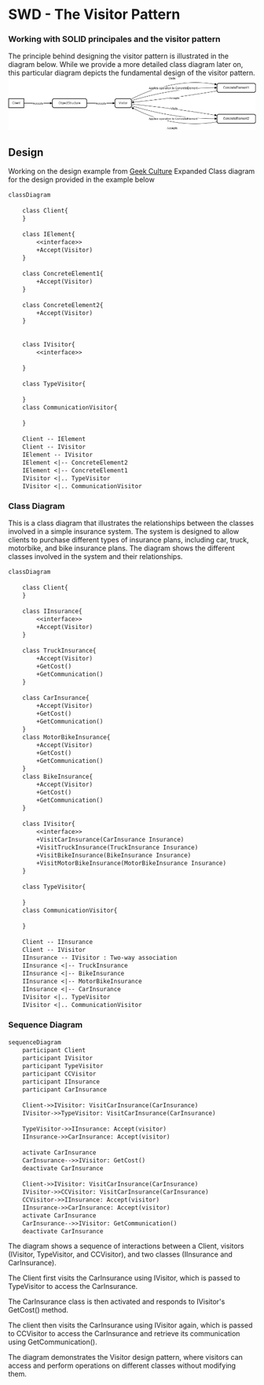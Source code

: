 # SWD - The Visitor Pattern 
### Working with SOLID principales and the visitor pattern
The principle behind designing the visitor pattern is illustrated in the diagram below. While we provide a more detailed class diagram later on, this particular diagram depicts the fundamental design of the visitor pattern.
![alt text](/Diagrams/start.png)


## Design 
Working on the design example from [Geek Culture](https://medium.com/geekculture/design-pattern-visitor-pattern-the-most-complicated-design-pattern-with-c-code-sample-f88b608ffb4a)
Expanded Class diagram for the design provided in the example below

```mermaid
classDiagram
   
    class Client{
    }
    
    class IElement{
        <<interface>>
        +Accept(Visitor)
    }

    class ConcreteElement1{
        +Accept(Visitor)
    }
    
    class ConcreteElement2{
        +Accept(Visitor)
    }


    class IVisitor{
        <<interface>>
      
    }
    
    class TypeVisitor{

    }
    class CommunicationVisitor{

    } 

    Client -- IElement    
    Client -- IVisitor
    IElement -- IVisitor
    IElement <|-- ConcreteElement2 
    IElement <|-- ConcreteElement1
    IVisitor <|.. TypeVisitor
    IVisitor <|.. CommunicationVisitor
```    

### Class Diagram
This is a class diagram that illustrates the relationships between the classes involved in a simple insurance system. The system is designed to allow clients to purchase different types of insurance plans, including car, truck, motorbike, and bike insurance plans. The diagram shows the different classes involved in the system and their relationships.

```mermaid
classDiagram
   
    class Client{
    }
    
    class IInsurance{
        <<interface>>
        +Accept(Visitor)
    }

    class TruckInsurance{
        +Accept(Visitor)
        +GetCost()
        +GetCommunication()
    }
    
    class CarInsurance{
        +Accept(Visitor)
        +GetCost()
        +GetCommunication()
    }
    class MotorBikeInsurance{
        +Accept(Visitor)
        +GetCost()
        +GetCommunication()
    }
    class BikeInsurance{
        +Accept(Visitor)
        +GetCost()
        +GetCommunication()
    }

    class IVisitor{
        <<interface>>
        +VisitCarInsurance(CarInsurance Insurance)
        +VisitTruckInsurance(TruckInsurance Insurance)
        +VisitBikeInsurance(BikeInsurance Insurance)
        +VisitMotorBikeInsurance(MotorBikeInsurance Insurance)
    }
    
    class TypeVisitor{

    }
    class CommunicationVisitor{

    } 

    Client -- IInsurance    
    Client -- IVisitor
    IInsurance -- IVisitor : Two-way association
    IInsurance <|-- TruckInsurance 
    IInsurance <|-- BikeInsurance
    IInsurance <|-- MotorBikeInsurance
    IInsurance <|-- CarInsurance
    IVisitor <|.. TypeVisitor
    IVisitor <|.. CommunicationVisitor
```

### Sequence Diagram
```mermaid
sequenceDiagram
    participant Client
    participant IVisitor
    participant TypeVisitor
    participant CCVisitor
    participant IInsurance
    participant CarInsurance
    
    Client->>IVisitor: VisitCarInsurance(CarInsurance)
    IVisitor->>TypeVisitor: VisitCarInsurance(CarInsurance)

    TypeVisitor->>IInsurance: Accept(visitor) 
    IInsurance->>CarInsurance: Accept(visitor)    
    
    activate CarInsurance
    CarInsurance-->>IVisitor: GetCost()
    deactivate CarInsurance

    Client->>IVisitor: VisitCarInsurance(CarInsurance)
    IVisitor->>CCVisitor: VisitCarInsurance(CarInsurance)
    CCVisitor->>IInsurance: Accept(visitor) 
    IInsurance->>CarInsurance: Accept(visitor)   
    activate CarInsurance
    CarInsurance-->>IVisitor: GetCommunication()
    deactivate CarInsurance
```

The diagram shows a sequence of interactions between a Client, visitors (IVisitor, TypeVisitor, and CCVisitor), and two classes (IInsurance and CarInsurance).

The Client first visits the CarInsurance using IVisitor, which is passed to TypeVisitor to access the CarInsurance.

The CarInsurance class is then activated and responds to IVisitor's GetCost() method.

The client then visits the CarInsurance using IVisitor again, which is passed to CCVisitor to access the CarInsurance and retrieve its communication using GetCommunication().

The diagram demonstrates the Visitor design pattern, where visitors can access and perform operations on different classes without modifying them.
    
